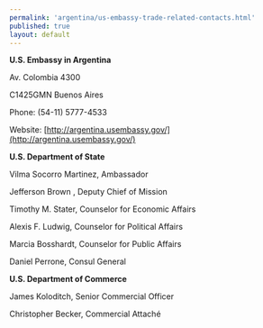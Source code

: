 ```yaml
--- 
permalink: 'argentina/us-embassy-trade-related-contacts.html' 
published: true 
layout: default
---
```

**U.S. Embassy in Argentina**

Av. Colombia 4300

C1425GMN Buenos Aires

Phone: (54-11) 5777-4533

Website: [http://argentina.usembassy.gov/](http://argentina.usembassy.gov/)

**U.S. Department of State**

Vilma Socorro Martinez, Ambassador

Jefferson Brown , Deputy Chief of Mission

Timothy M. Stater, Counselor for Economic Affairs

Alexis F. Ludwig, Counselor for Political Affairs

Marcia Bosshardt, Counselor for Public Affairs

Daniel Perrone, Consul General

**U.S. Department of Commerce**

James Koloditch, Senior Commercial Officer

Christopher Becker, Commercial Attaché
